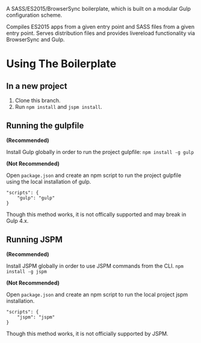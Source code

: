 A SASS/ES2015/BrowserSync boilerplate, which is built on a modular Gulp
configuration scheme.

Compiles ES2015 apps from a given entry point and SASS files from
a given entry point. Serves distribution files and provides
livereload functionality via BrowserSync and Gulp.

# Using The Boilerplate

## In a new project

1. Clone this branch.
2. Run `npm install` and `jspm install`.

## Running the gulpfile

**(Recommended)**

Install Gulp globally in order to run the project gulpfile:
`npm install -g gulp`

**(Not Recommended)**

Open `package.json` and create an npm script to run the project gulpfile
using the local installation of gulp.
```
"scripts": {
    "gulp": "gulp"
}
```
Though this method works, it is not offically supported and may break
in Gulp 4.x.

## Running JSPM

**(Recommended)**

Install JSPM globally in order to use JSPM commands from the CLI.
`npm install -g jspm`

**(Not Recommended)**

Open `package.json` and create an npm script to run the local project
jspm installation.
```
"scripts": {
    "jspm": "jspm"
}
```

Though this method works, it is not officially supported by JSPM.